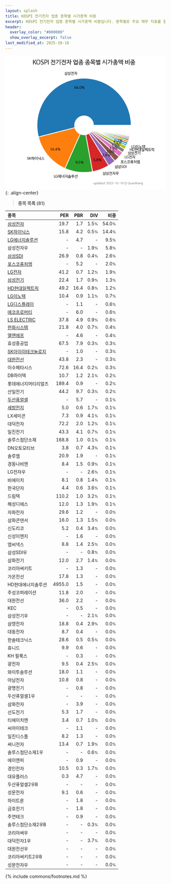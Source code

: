 ```yaml
---
layout: splash
title: KOSPI 전기전자 업종 종목별 시가총액 비중
excerpt: KOSPI 전기전자 업종 종목별 시가총액 비중입니다. 종목별로 주요 재무 지표를 함께 표시합니다.
header:
  overlay_color: "#800000"
  show_overlay_excerpt: false
last_modified_at: 2025-10-16
---
```



![KOSPI 전기전자 업종 종목별 시가총액 비중](/stats/sector/images/kospi_업종_전기전자_종목.png){: .align-center}


> **종목 목록 (81)**<a id="list"></a>

| **종목** | **PER** | **PBR** | **DIV** | **비중** |
| :------- | ------: | ------: | ------: | -------: |
| [삼성전자](/005930/) | 19.7 | 1.7 | 1.5<small>%</small> | 54.0<small>%</small> |
| [SK하이닉스](/000660/) | 15.8 | 4.2 | 0.5<small>%</small> | 14.4<small>%</small> |
| [LG에너지솔루션](/373220/) | - | 4.7 | - | 9.5<small>%</small> |
| 삼성전자우 | - | - | 1.9<small>%</small> | 5.8<small>%</small> |
| [삼성SDI](/006400/) | 26.9 | 0.8 | 0.4<small>%</small> | 2.6<small>%</small> |
| [포스코퓨처엠](/003670/) | - | 5.2 | - | 2.0<small>%</small> |
| [LG전자](/066570/) | 41.2 | 0.7 | 1.2<small>%</small> | 1.9<small>%</small> |
| [삼성전기](/009150/) | 22.4 | 1.7 | 0.9<small>%</small> | 1.3<small>%</small> |
| [HD현대일렉트릭](/267260/) | 49.2 | 16.4 | 0.8<small>%</small> | 1.2<small>%</small> |
| [LG이노텍](/011070/) | 10.4 | 0.9 | 1.1<small>%</small> | 0.7<small>%</small> |
| [LG디스플레이](/034220/) | - | 1.1 | - | 0.6<small>%</small> |
| [에코프로머티](/450080/) | - | 6.0 | - | 0.6<small>%</small> |
| [LS ELECTRIC](/010120/) | 37.8 | 4.9 | 0.9<small>%</small> | 0.6<small>%</small> |
| [한화시스템](/272210/) | 21.8 | 4.0 | 0.7<small>%</small> | 0.4<small>%</small> |
| [엘앤에프](/066970/) | - | 4.6 | - | 0.4<small>%</small> |
| 효성중공업 | 67.5 | 7.9 | 0.3<small>%</small> | 0.3<small>%</small> |
| [SK아이이테크놀로지](/361610/) | - | 1.0 | - | 0.3<small>%</small> |
| [대한전선](/001440/) | 43.8 | 2.3 | - | 0.3<small>%</small> |
| 이수페타시스 | 72.6 | 16.4 | 0.2<small>%</small> | 0.3<small>%</small> |
| DB하이텍 | 10.7 | 1.2 | 2.1<small>%</small> | 0.2<small>%</small> |
| 롯데에너지머티리얼즈 | 189.4 | 0.9 | - | 0.2<small>%</small> |
| 산일전기 | 44.2 | 9.7 | 0.3<small>%</small> | 0.2<small>%</small> |
| [두산퓨얼셀](/336260/) | - | 5.7 | - | 0.1<small>%</small> |
| [세방전지](/004490/) | 5.0 | 0.6 | 1.7<small>%</small> | 0.1<small>%</small> |
| LX세미콘 | 7.3 | 0.9 | 4.1<small>%</small> | 0.1<small>%</small> |
| 대덕전자 | 72.2 | 2.0 | 1.2<small>%</small> | 0.1<small>%</small> |
| 일진전기 | 43.3 | 4.1 | 0.7<small>%</small> | 0.1<small>%</small> |
| 솔루스첨단소재 | 168.8 | 1.0 | 0.1<small>%</small> | 0.1<small>%</small> |
| DN오토모티브 | 3.8 | 0.7 | 4.3<small>%</small> | 0.1<small>%</small> |
| 솔루엠 | 20.9 | 1.9 | - | 0.1<small>%</small> |
| 경동나비엔 | 8.4 | 1.5 | 0.9<small>%</small> | 0.1<small>%</small> |
| LG전자우 | - | - | 2.6<small>%</small> | 0.1<small>%</small> |
| 비에이치 | 8.1 | 0.8 | 1.4<small>%</small> | 0.1<small>%</small> |
| 한국단자 | 4.4 | 0.6 | 3.6<small>%</small> | 0.1<small>%</small> |
| 드림텍 | 110.2 | 1.0 | 3.2<small>%</small> | 0.1<small>%</small> |
| 해성디에스 | 12.0 | 1.3 | 1.9<small>%</small> | 0.1<small>%</small> |
| 자화전자 | 29.6 | 1.2 | - | 0.0<small>%</small> |
| 삼화콘덴서 | 16.0 | 1.3 | 1.5<small>%</small> | 0.0<small>%</small> |
| 신도리코 | 5.2 | 0.4 | 3.4<small>%</small> | 0.0<small>%</small> |
| 신성이엔지 | - | 1.6 | - | 0.0<small>%</small> |
| 엠씨넥스 | 8.8 | 1.4 | 2.5<small>%</small> | 0.0<small>%</small> |
| 삼성SDI우 | - | - | 0.8<small>%</small> | 0.0<small>%</small> |
| 삼화전기 | 12.0 | 2.7 | 1.4<small>%</small> | 0.0<small>%</small> |
| 코리아써키트 | - | 1.3 | - | 0.0<small>%</small> |
| 가온전선 | 17.8 | 1.3 | - | 0.0<small>%</small> |
| HD현대에너지솔루션 | 4955.0 | 1.5 | - | 0.0<small>%</small> |
| 주성코퍼레이션 | 11.8 | 2.0 | - | 0.0<small>%</small> |
| 대원전선 | 36.0 | 2.2 | - | 0.0<small>%</small> |
| KEC | - | 0.5 | - | 0.0<small>%</small> |
| 삼성전기우 | - | - | 2.1<small>%</small> | 0.0<small>%</small> |
| 삼영전자 | 18.8 | 0.4 | 2.9<small>%</small> | 0.0<small>%</small> |
| 대동전자 | 8.7 | 0.4 | - | 0.0<small>%</small> |
| 한솔테크닉스 | 28.6 | 0.5 | 0.5<small>%</small> | 0.0<small>%</small> |
| 휴니드 | 9.9 | 0.6 | - | 0.0<small>%</small> |
| KH 필룩스 | - | 0.3 | - | 0.0<small>%</small> |
| 광전자 | 9.5 | 0.4 | 2.5<small>%</small> | 0.0<small>%</small> |
| 와이투솔루션 | 18.0 | 1.1 | - | 0.0<small>%</small> |
| 아남전자 | 10.8 | 0.8 | - | 0.0<small>%</small> |
| 광명전기 | - | 0.8 | - | 0.0<small>%</small> |
| 두산퓨얼셀1우 | - | - | - | 0.0<small>%</small> |
| 삼화전자 | - | 3.9 | - | 0.0<small>%</small> |
| 선도전기 | 5.3 | 1.7 | - | 0.0<small>%</small> |
| 티에이치엔 | 3.4 | 0.7 | 1.0<small>%</small> | 0.0<small>%</small> |
| 씨아이테크 | - | 1.1 | - | 0.0<small>%</small> |
| 일진디스플 | 8.2 | 1.3 | - | 0.0<small>%</small> |
| 써니전자 | 13.4 | 0.7 | 1.9<small>%</small> | 0.0<small>%</small> |
| 솔루스첨단소재1우 | - | - | 0.6<small>%</small> | 0.0<small>%</small> |
| 에이엔피 | - | 0.9 | - | 0.0<small>%</small> |
| 경인전자 | 10.5 | 0.3 | 1.7<small>%</small> | 0.0<small>%</small> |
| 대유플러스 | 0.3 | 4.7 | - | 0.0<small>%</small> |
| 두산퓨얼셀2우B | - | - | - | 0.0<small>%</small> |
| 성문전자 | 9.1 | 0.6 | - | 0.0<small>%</small> |
| 하이트론 | - | 1.8 | - | 0.0<small>%</small> |
| 금호전기 | - | 1.8 | - | 0.0<small>%</small> |
| 주연테크 | - | 0.9 | - | 0.0<small>%</small> |
| 솔루스첨단소재2우B | - | - | 0.3<small>%</small> | 0.0<small>%</small> |
| 코리아써우 | - | - | - | 0.0<small>%</small> |
| 대덕전자1우 | - | - | 3.7<small>%</small> | 0.0<small>%</small> |
| 대원전선우 | - | - | - | 0.0<small>%</small> |
| 코리아써키트2우B | - | - | - | 0.0<small>%</small> |
| 성문전자우 | - | - | - | 0.0<small>%</small> |

{% include commons/footnotes.md %}